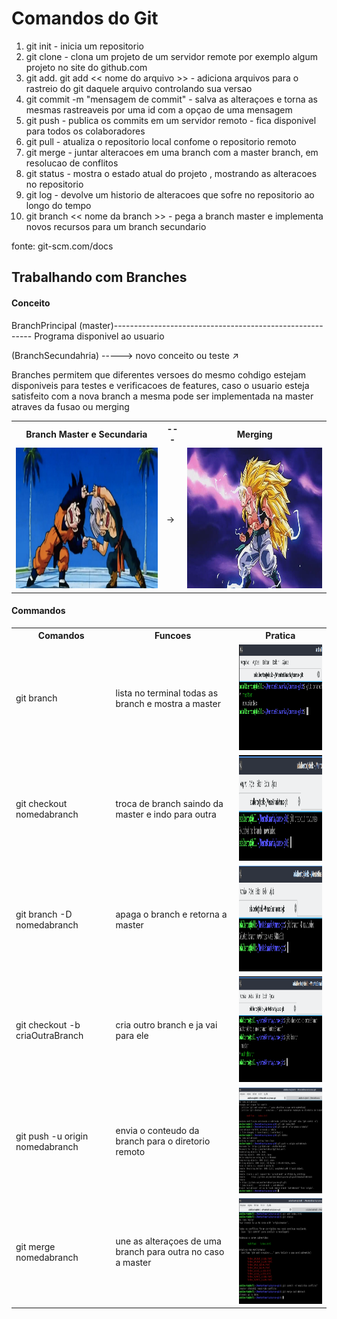 # Comandos do Git 

1. git init - inicia um repositorio 
2. git clone - clona um projeto de um servidor remote por exemplo algum projeto no site do github.com
3. git add. git add << nome do arquivo >> - adiciona arquivos para o rastreio do git daquele arquivo controlando sua versao
4. git commit -m "mensagem de commit" - salva as alteraçoes e torna as mesmas rastreaveis por uma id com a opçao de uma mensagem
5. git push - publica os commits em um servidor remoto - fica disponivel para todos os colaboradores
6. git pull - atualiza o repositorio local confome o repositorio remoto
7. git merge - juntar alteracoes em uma branch com a master branch, em resolucao de conflitos 
8. git status - mostra o estado atual do projeto , mostrando as alteracoes no repositorio
9. git log - devolve um historio de alteracoes que sofre no repositorio ao longo do tempo
10. git branch << nome da branch >> - pega a branch master e implementa novos recursos para um branch secundario 

fonte: git-scm.com/docs

## Trabalhando com Branches

<h4> Conceito</h4>
<p></p>
<p> BranchPrincipal (master)--------------------------------------------------------- Programa disponivel ao usuario</p>                                                          

<p>(BranchSecundahria) -----> novo conceito ou teste <span>&#8599</span> </p> 
<p>Branches permitem que diferentes versoes do mesmo cohdigo estejam disponiveis para testes e verificacoes de features, caso o usuario esteja satisfeito com a nova branch a mesma pode ser implementada na master atraves da fusao ou merging </p>
 <table style="width:100%">
  <tr>
    <th>Branch Master e Secundaria</th>
    <th>---</th>
    <th>Merging</th>
  </tr>
  <tr>
    <td><img src="https://github.com/adalbertobrant/digitalinnovationOne/blob/master/Git/fusaoDb.jpg" width="400" height="225" alt="Fusao"></td>
    <td>&#8594</td>
    <td><img src="https://github.com/adalbertobrant/digitalinnovationOne/blob/master/Git/gotenks-fusa-o.jpg" width="400" height="225" alt="Merging"</td>
  </tr>
  
</table> 
<h4> Commandos </h4>
<table style="width:100%">
  <tr>
    <th>Comandos</th>
    <th>Funcoes</th>
    <th>Pratica</th>
  </tr>
 <tr>
  <td> git branch</td>
  <td> lista no terminal todas as branch e mostra a master</td>
  <td> <img src = "https://github.com/adalbertobrant/digitalinnovationOne/blob/master/Git/gitbranch_lista.png" width="300" height="169" alt="Lista Branch"</td>
 </tr>
 <tr>
 <td> git checkout nomedabranch</td>
 <td> troca de branch saindo da master e indo para outra</td>
 <td> <img src ="https://github.com/adalbertobrant/digitalinnovationOne/blob/master/Git/gitbranch_trocaBranch.png "  width="300" height="169" alt="troca de branch"</td>
 </tr>
  <tr>
   <td> git branch -D nomedabranch</td>
   <td> apaga o branch e retorna a master</td>
   <td> <img src ="https://github.com/adalbertobrant/digitalinnovationOne/blob/master/Git/gitbranch_apagaBranch.png " width="300" height="169" alt="apaga a branch"</td>
  </tr>
 <td> git checkout -b criaOutraBranch</td>
 <td> cria outro branch e ja vai para ele</td>
 <td> <img src ="https://github.com/adalbertobrant/digitalinnovationOne/blob/master/Git/gitbranch_criaBranchEvai.png " width="300" height="169" alt="cria a branch e vai para ela"</td>
  <tr>
   <td> git push -u origin nomedabranch</td>
   <td> envia o conteudo da branch para o diretorio remoto</td>
   <td> <img src ="https://github.com/adalbertobrant/digitalinnovationOne/blob/master/Git/gitbranch_pushBranch.png " width="300" height="169" alt="envia o conteudo da branch para o diretorio remoto" </td>
  </tr>
  <tr>
   <td> git merge nomedabranch</td>
   <td> une as alteraçoes de uma branch para outra no caso a master</td>
   <td> <img src = "https://github.com/adalbertobrant/digitalinnovationOne/blob/master/Git/gitbranch_mergeBranch.png " width="300" height="169" alt="faz o merge" </td>
  </tr>
  
 </table>


   
